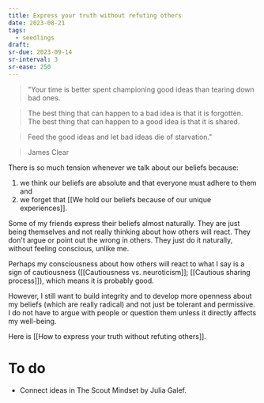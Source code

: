 ```yaml
---
title: Express your truth without refuting others
date: 2023-08-21
tags:
  - seedlings
draft:
sr-due: 2023-09-14
sr-interval: 3
sr-ease: 250
---
```

> "Your time is better spent championing good ideas than tearing down bad ones.

> The best thing that can happen to a bad idea is that it is forgotten. The best thing that can happen to a good idea is that it is shared.

> Feed the good ideas and let bad ideas die of starvation."

> James Clear

There is so much tension whenever we talk about our beliefs because:

1. we think our beliefs are absolute and that everyone must adhere to them and
2. we forget that [[We hold our beliefs because of our unique experiences]].

Some of my friends express their beliefs almost naturally. They are just being themselves and not really thinking about how others will react. They don't argue or point out the wrong in others. They just do it naturally, without feeling conscious, unlike me.

Perhaps my consciousness about how others will react to what I say is a sign of cautiousness ([[Cautiousness vs. neuroticism]]; [[Cautious sharing process]]), which means it is probably good.

However, I still want to build integrity and to develop more openness about my beliefs (which are really radical) and not just be tolerant and permissive. I do not have to argue with people or question them unless it directly affects my well-being.

Here is [[How to express your truth without refuting others]].

# To do

- Connect ideas in The Scout Mindset by Julia Galef.

